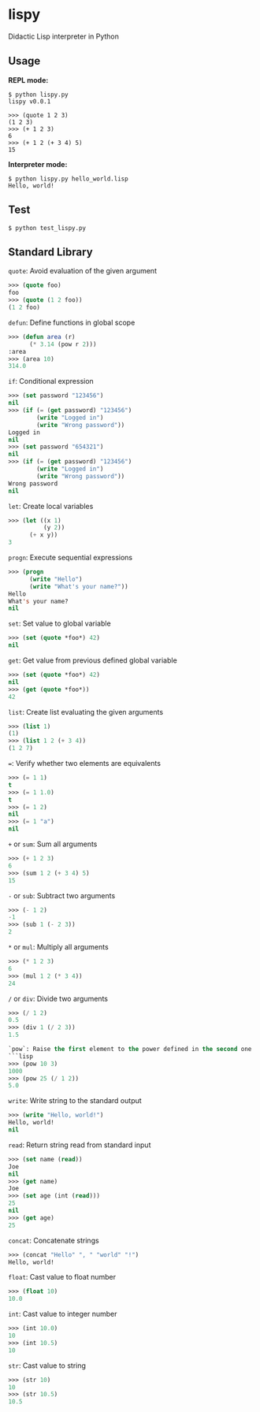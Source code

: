 # lispy
Didactic Lisp interpreter in Python

## Usage

**REPL mode:**
```
$ python lispy.py
lispy v0.0.1

>>> (quote 1 2 3)
(1 2 3)
>>> (+ 1 2 3)
6
>>> (+ 1 2 (+ 3 4) 5)
15
```

**Interpreter mode:**
```
$ python lispy.py hello_world.lisp
Hello, world!
```

## Test

```shell
$ python test_lispy.py
```

## Standard Library
`quote`: Avoid evaluation of the given argument
```lisp
>>> (quote foo)
foo
>>> (quote (1 2 foo))
(1 2 foo)
```

`defun`: Define functions in global scope
```lisp
>>> (defun area (r)
      (* 3.14 (pow r 2)))
:area
>>> (area 10)
314.0
```

`if`: Conditional expression
```lisp
>>> (set password "123456")
nil
>>> (if (= (get password) "123456")
        (write "Logged in")
        (write "Wrong password"))
Logged in
nil
>>> (set password "654321")
nil
>>> (if (= (get password) "123456")
        (write "Logged in")
        (write "Wrong password"))
Wrong password
nil
```

`let`: Create local variables
```lisp
>>> (let ((x 1)
          (y 2))
      (+ x y))
3
```

`progn`: Execute sequential expressions
```lisp
>>> (progn
      (write "Hello")
      (write "What's your name?"))
Hello
What's your name?
nil
```

`set`: Set value to global variable
```lisp
>>> (set (quote *foo*) 42)
nil
```

`get`: Get value from previous defined global variable
```lisp
>>> (set (quote *foo*) 42)
nil
>>> (get (quote *foo*))
42
```

`list`: Create list evaluating the given arguments
```lisp
>>> (list 1)
(1)
>>> (list 1 2 (+ 3 4))
(1 2 7)
```

`=`: Verify whether two elements are equivalents
```lisp
>>> (= 1 1)
t
>>> (= 1 1.0)
t
>>> (= 1 2)
nil
>>> (= 1 "a")
nil
```

`+` or `sum`: Sum all arguments
```lisp
>>> (+ 1 2 3)
6
>>> (sum 1 2 (+ 3 4) 5)
15
```

`-` or `sub`: Subtract two arguments
```lisp
>>> (- 1 2)
-1
>>> (sub 1 (- 2 3))
2
```

`*` or `mul`: Multiply all arguments
```lisp
>>> (* 1 2 3)
6
>>> (mul 1 2 (* 3 4))
24
```

`/` or `div`: Divide two arguments
```lisp
>>> (/ 1 2)
0.5
>>> (div 1 (/ 2 3))
1.5

`pow`: Raise the first element to the power defined in the second one
```lisp
>>> (pow 10 3)
1000
>>> (pow 25 (/ 1 2))
5.0
```

`write`: Write string to the standard output
```lisp
>>> (write "Hello, world!")
Hello, world!
nil
```

`read`: Return string read from standard input
```lisp
>>> (set name (read))
Joe
nil
>>> (get name)
Joe
>>> (set age (int (read)))
25
nil
>>> (get age)
25
```


`concat`: Concatenate strings
```lisp
>>> (concat "Hello" ", " "world" "!")
Hello, world!
```

`float`: Cast value to float number
```lisp
>>> (float 10)
10.0
```

`int`: Cast value to integer number
```lisp
>>> (int 10.0)
10
>>> (int 10.5)
10
```

`str`: Cast value to string
```lisp
>>> (str 10)
10
>>> (str 10.5)
10.5
```
